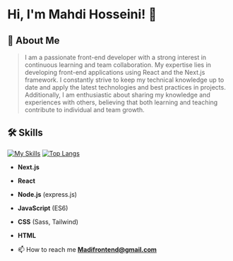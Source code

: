 
# Hi, I'm Mahdi Hosseini! 👋

## 🚀 About Me


>I am a passionate front-end developer with a strong interest in continuous learning and team collaboration. My expertise lies in developing front-end applications using React and the Next.js framework. I constantly strive to keep my technical knowledge up to date and apply the latest technologies and best practices in projects. Additionally, I am enthusiastic about sharing my knowledge and experiences with others, believing that both learning and teaching contribute to individual and team growth.



## 🛠 Skills
[![My Skills](https://skillicons.dev/icons?i=nextjs,react,redux,docker,mongodb,nodejs,ts,js,tailwind,sass,css,html)](https://skillicons.dev)
[![Top Langs](https://github-readme-stats.vercel.app/api/top-langs/?username=madifrontend)](https://github.com/anuraghazra/github-readme-stats)

- **Next.js**
- **React**
- **Node.js** (express.js)
- **JavaScript** (ES6)
- **CSS** (Sass, Tailwind)
- **HTML**

- 📫 How to reach me **Madifrontend@gmail.com**
